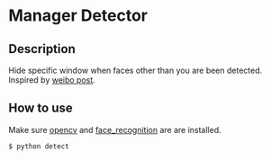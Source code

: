 # Manager Detector

## Description

Hide specific window when faces other than you are been detected. Inspired by [weibo post](http://fx.weico.cc/share/24272383.html?weibo_id=4242250063517925).

## How to use

Make sure [opencv](https://pypi.org/project/opencv-python/) and [face_recognition](https://github.com/ageitgey/face_recognition) are 
are installed.

```bash
$ python detect
```
